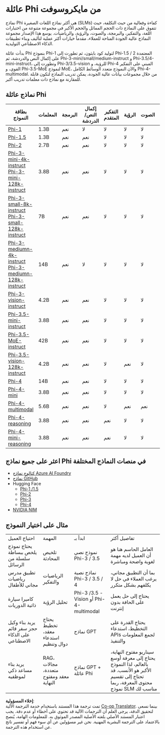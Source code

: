 <!--
CO_OP_TRANSLATOR_METADATA:
{
  "original_hash": "b5d936ffe4dfbab2244f6eb21b11f3b3",
  "translation_date": "2025-07-16T18:29:06+00:00",
  "source_file": "md/01.Introduction/01/01.PhiFamily.md",
  "language_code": "ar"
}
-->
# عائلة Phi من مايكروسوفت

نماذج Phi هي أكثر نماذج اللغات الصغيرة (SLMs) كفاءة وفعالية من حيث التكلفة، حيث تتفوق على النماذج ذات الحجم المماثل والحجم الأكبر في مجموعة متنوعة من اختبارات اللغة، والتفكير، والبرمجة، والصوت، والرؤية، والرياضيات. يوسع هذا الإصدار مجموعة النماذج عالية الجودة المتاحة للعملاء، مقدماً خيارات أكثر عملية لتأليف وبناء تطبيقات الذكاء الاصطناعي التوليدية.

بدأت عائلة Phi بنموذج Phi-1 لتوليد كود بايثون، ثم تطورت إلى Phi-1.5 / 2 المعتمدة على إكمال النص والدردشة، ثم Phi-3-mini/small/medium-instruct و Phi-3.5/4-mini-instruct، وتطورت إلى Phi-3/3.5-vision للرؤية، و Phi-4 المبني على التفكير القوي، و Phi-3.5-MoE لنموذج MoE، والآن النموذج متعدد الوسائط الكامل Phi-4-multimodal. من خلال مجموعات بيانات عالية الجودة، يمكن تدريب النماذج لتكون قابلة للمقارنة مع نماذج ذات معلمات تدريب أكبر.

## نماذج عائلة Phi

<div style="font-size:8px">

| بطاقة النموذج | المعلمات | البرمجة | إكمال النص/الدردشة | التفكير المتقدم | الرؤية | الصوت | MoE
| - | - | - | - | - | - | - | - |
|[Phi-1](https://huggingface.co/microsoft/phi-1)|1.3B| نعم | لا | لا | لا | لا | لا |
|[Phi-1.5](https://huggingface.co/microsoft/phi-1_5)|1.3B| نعم | نعم | لا | لا | لا | لا |
|[Phi-2](https://huggingface.co/microsoft/phi-1_5)|2.7B| نعم | نعم | لا | لا | لا | لا |
|[Phi-3-mini-4k-instruct](https://huggingface.co/microsoft/Phi-3-mini-4k-instruct)<br/>[Phi-3-mini-128k-instruct](https://huggingface.co/microsoft/Phi-3-mini-128k-instruct)|3.8B| نعم | نعم | لا | لا | لا | لا |
|[Phi-3-small-8k-instruct](https://huggingface.co/microsoft/Phi-3-small-8k-instruct)<br/>[Phi-3-small-128k-instruct](https://huggingface.co/microsoft/Phi-3-small-128k-instruct)<br/>|7B| نعم | نعم | لا | لا | لا | لا |
|[Phi-3-mediumn-4k-instruct](https://huggingface.co/microsoft/Phi-3-medium-4k-instruct)<br>[Phi-3-mediumn-128k-instruct](https://huggingface.co/microsoft/Phi-3-medium-128k-instruct)|14B| نعم | لا | لا | لا | لا | لا |
|[Phi-3-vision-instruct](https://huggingface.co/microsoft/Phi-3-vision-128k-instruct)|4.2B| نعم | نعم | لا | لا | لا | لا |
|[Phi-3.5-mini-instruct](https://huggingface.co/microsoft/Phi-3.5-mini-instruct)|3.8B| نعم | نعم | لا | لا | لا | لا |
|[Phi-3.5-MoE-instruct](https://huggingface.co/microsoft/Phi-3.5-MoE-instruct)|42B| نعم | نعم | لا | لا | لا | نعم |
|[Phi-3.5-vision-128k-instruct](https://huggingface.co/microsoft/Phi-3.5-vision-instruct)|4.2B| نعم | نعم | لا | نعم | لا | لا |
|[Phi-4](https://huggingface.co/microsoft/phi-4)|14B| نعم | نعم | لا | لا | لا | لا |
|[Phi-4-mini](https://huggingface.co/microsoft/Phi-4-mini-instruct)|3.8B| نعم | نعم | لا | لا | لا | لا |
|[Phi-4-multimodal](https://huggingface.co/microsoft/Phi-4-multimodal-instruct)|5.6B| نعم | نعم | لا | نعم | نعم | لا |
|[Phi-4-reasoning](../../../../../md/01.Introduction/01)|3.8B| نعم | نعم | نعم | لا | لا | لا |
|[Phi-4-mini-reasoning](../../../../../md/01.Introduction/01)|3.8B| نعم | نعم | نعم | لا | لا | لا |

</div>

## **اعثر على جميع نماذج Phi في منصات النماذج المختلفة**

- [كتالوج نماذج Azure AI Foundry](https://ai.azure.com/explore/models?selectedCollection=phi)
- [نماذج GitHub](https://github.com/marketplace?query=Phi&type=models)
- Hugging Face
  - [Phi-1 /1.5](https://huggingface.co/collections/microsoft/phi-1-6626e29134744e94e222d572)
  - [Phi-2](https://huggingface.co/microsoft/phi-2)
  - [Phi-3](https://huggingface.co/collections/microsoft/phi-3-6626e15e9585a200d2d761e3)
  - [Phi-4](https://huggingface.co/collections/microsoft/phi-4-677e9380e514feb5577a40e4)
- [NVIDIA NIM](https://build.nvidia.com/search?q=Phi)

## مثال على اختيار النموذج

| | | | |
|-|-|-|-|
|احتياج العميل|المهمة|ابدأ بـ|تفاصيل أكثر|
|يحتاج نموذج يلخص ببساطة سلسلة من الرسائل|تلخيص المحادثة|نموذج نصي Phi-3 / 3.5|العامل الحاسم هنا هو أن العميل لديه مهمة لغوية واضحة ومباشرة|
|تطبيق مدرس رياضيات مجاني للأطفال|الرياضيات والتفكير|نماذج نصية Phi-3 / 3.5 / 4|بما أن التطبيق مجاني، يرغب العملاء في حل لا يكلفهم بشكل متكرر|
|كاميرا سيارة ذاتية الدوريات|تحليل الرؤية|Phi-3 /3.5 -Vision أو Phi-4-multimodal|يحتاج إلى حل يعمل على الحافة بدون إنترنت|
|يريد بناء وكيل حجز سفر قائم على الذكاء الاصطناعي|يحتاج تخطيط معقد، استدعاء دوال وتنظيم|نماذج GPT|يحتاج القدرة على التخطيط، استدعاء APIs لجمع المعلومات والتنفيذ|
|يريد بناء مساعد ذكي لموظفيه|RAG، مجالات متعددة، معقد ومفتوح النهاية|نماذج GPT + عائلة Phi|سيناريو مفتوح النهاية، يحتاج إلى معرفة أوسع بالعالم، لذا النموذج الأكبر هو الأنسب. قد تحتاج إلى تقسيم محتوى المعرفة، ربما نموذج SLM مناسب لك|

**إخلاء المسؤولية**:  
تمت ترجمة هذا المستند باستخدام خدمة الترجمة الآلية [Co-op Translator](https://github.com/Azure/co-op-translator). بينما نسعى لتحقيق الدقة، يرجى العلم أن الترجمات الآلية قد تحتوي على أخطاء أو عدم دقة. يجب اعتبار المستند الأصلي بلغته الأصلية المصدر الموثوق به. للمعلومات الهامة، يُنصح بالاعتماد على الترجمة البشرية المهنية. نحن غير مسؤولين عن أي سوء فهم أو تفسير ناتج عن استخدام هذه الترجمة.
